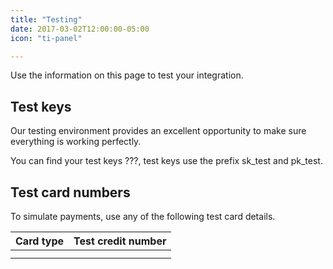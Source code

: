 ```yaml
---
title: "Testing"
date: 2017-03-02T12:00:00-05:00
icon: "ti-panel"

---
```

Use the information on this page to test your integration.

## Test keys

Our testing environment provides an excellent opportunity to make sure everything is working perfectly.

You can find your test keys ???, test keys use the prefix sk_test and pk_test.

## Test card numbers

To simulate payments, use any of the following test card details.

| Card type | Test credit number |
|-----|-----|
| | |
| | |
